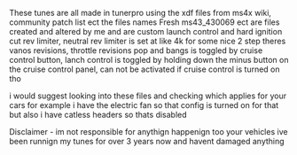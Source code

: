 These tunes are all made in tunerpro using the xdf files from ms4x wiki, community patch list ect 
the files names Fresh ms43_430069 ect are files created and altered by me and are custom launch control and hard ignition cut rev limiter, neutral rev limiter is set at like 4k for some nice 2 step
theres vanos revisions, throttle revisions
pop and bangs is toggled by cruise control button, lanch control is toggled by holding down the minus button on the cruise control panel, can not be activated if cruise control is turned on tho

i would suggest looking into these files and checking which applies for your cars for example i have the electric fan so that config is turned on for that but also i have catless headers so thats disabled 

Disclaimer - im not responsible for anythign happenign too your vehicles ive been runnign my tunes for over 3 years now and havent damaged anything 
